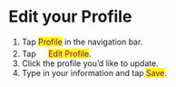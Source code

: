 # Edit your Profile

1. Tap <mark style="color:purple;">Profile</mark> in the navigation bar.
2. Tap ![](../../.gitbook/assets/Frame.png)<mark style="color:purple;">Edit Profile</mark>.
3. Click the profile you’d like to update.
4. Type in your information and tap <mark style="color:purple;">Save</mark>.
